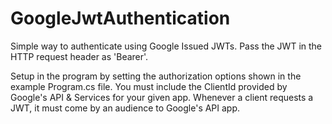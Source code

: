 # GoogleJwtAuthentication

Simple way to authenticate using Google Issued JWTs.
Pass the JWT in the HTTP request header as 'Bearer'.

Setup in the program by setting the authorization options shown in the example Program.cs file.
You must include the ClientId provided by Google's API & Services for your given app.
Whenever a client requests a JWT, it must come by an audience to Google's API app.

